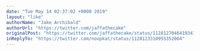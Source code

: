 ```yaml
---
date: "Tue May 14 02:37:02 +0000 2019"
layout: "like"
authorName: "Jake Archibald"
authorUrl: "https://twitter.com/jaffathecake"
originalPost: "https://twitter.com/jaffathecake/status/1128127046419341312"
inReplyTo: "https://twitter.com/noopkat/status/1128123310955352064"
---
```

